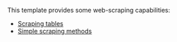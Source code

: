 This template provides some web-scraping capabilities:
- [Scraping tables](https://github.com/ow-gryphon/gryphon-web-scraping/blob/master/template/notebooks/web_scraping/%5Brename%5D%20Reading%20tabular%20data.ipynb)
- [Simple scraping methods](https://github.com/ow-gryphon/gryphon-web-scraping/blob/master/template/notebooks/web_scraping/%5Brename%5D%20Simple%20scraping.ipynb)
